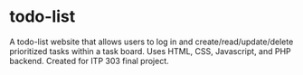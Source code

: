 # todo-list
A todo-list website that allows users to log in and create/read/update/delete prioritized tasks within a task board. Uses HTML, CSS, Javascript, and PHP backend.  Created for ITP 303 final project.
